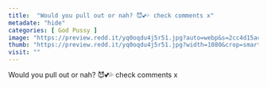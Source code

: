 ```yaml
---
title:  "Would you pull out or nah? 😈💕💦 check comments x"
metadate: "hide"
categories: [ God Pussy ]
image: "https://preview.redd.it/yq0oqdu4j5r51.jpg?auto=webp&s=2cc4d15ac2c54a8c4783a0019a51bdf767ada6db"
thumb: "https://preview.redd.it/yq0oqdu4j5r51.jpg?width=1080&crop=smart&auto=webp&s=e7971c8327b32848d4fc19c248c7e251efb14f5a"
visit: ""
---
```

Would you pull out or nah? 😈💕💦 check comments x
